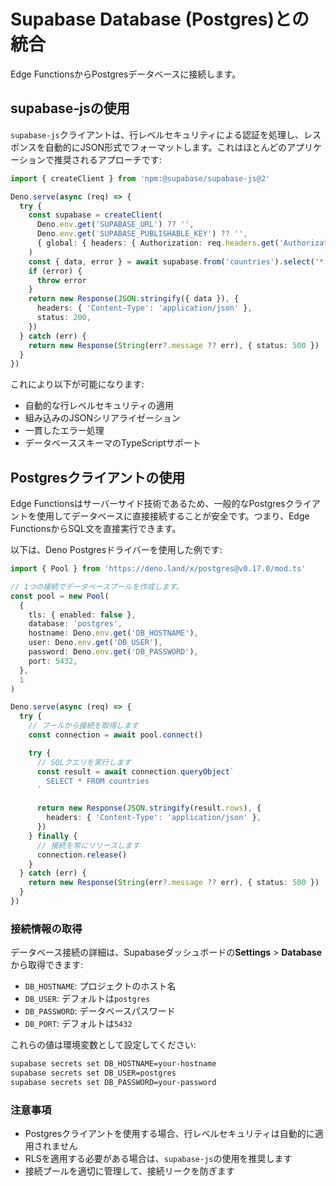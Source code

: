 # Supabase Database (Postgres)との統合

Edge FunctionsからPostgresデータベースに接続します。

## supabase-jsの使用

`supabase-js`クライアントは、行レベルセキュリティによる認証を処理し、レスポンスを自動的にJSON形式でフォーマットします。これはほとんどのアプリケーションで推奨されるアプローチです:

```typescript
import { createClient } from 'npm:@supabase/supabase-js@2'

Deno.serve(async (req) => {
  try {
    const supabase = createClient(
      Deno.env.get('SUPABASE_URL') ?? '',
      Deno.env.get('SUPABASE_PUBLISHABLE_KEY') ?? '',
      { global: { headers: { Authorization: req.headers.get('Authorization')! } } }
    )
    const { data, error } = await supabase.from('countries').select('*')
    if (error) {
      throw error
    }
    return new Response(JSON.stringify({ data }), {
      headers: { 'Content-Type': 'application/json' },
      status: 200,
    })
  } catch (err) {
    return new Response(String(err?.message ?? err), { status: 500 })
  }
})
```

これにより以下が可能になります:
- 自動的な行レベルセキュリティの適用
- 組み込みのJSONシリアライゼーション
- 一貫したエラー処理
- データベーススキーマのTypeScriptサポート

## Postgresクライアントの使用

Edge Functionsはサーバーサイド技術であるため、一般的なPostgresクライアントを使用してデータベースに直接接続することが安全です。つまり、Edge FunctionsからSQL文を直接実行できます。

以下は、Deno Postgresドライバーを使用した例です:

```typescript
import { Pool } from 'https://deno.land/x/postgres@v0.17.0/mod.ts'

// 1つの接続でデータベースプールを作成します。
const pool = new Pool(
  {
    tls: { enabled: false },
    database: 'postgres',
    hostname: Deno.env.get('DB_HOSTNAME'),
    user: Deno.env.get('DB_USER'),
    password: Deno.env.get('DB_PASSWORD'),
    port: 5432,
  },
  1
)

Deno.serve(async (req) => {
  try {
    // プールから接続を取得します
    const connection = await pool.connect()

    try {
      // SQLクエリを実行します
      const result = await connection.queryObject`
        SELECT * FROM countries
      `

      return new Response(JSON.stringify(result.rows), {
        headers: { 'Content-Type': 'application/json' },
      })
    } finally {
      // 接続を常にリリースします
      connection.release()
    }
  } catch (err) {
    return new Response(String(err?.message ?? err), { status: 500 })
  }
})
```

### 接続情報の取得

データベース接続の詳細は、Supabaseダッシュボードの**Settings** > **Database**から取得できます:

- `DB_HOSTNAME`: プロジェクトのホスト名
- `DB_USER`: デフォルトは`postgres`
- `DB_PASSWORD`: データベースパスワード
- `DB_PORT`: デフォルトは`5432`

これらの値は環境変数として設定してください:

```bash
supabase secrets set DB_HOSTNAME=your-hostname
supabase secrets set DB_USER=postgres
supabase secrets set DB_PASSWORD=your-password
```

### 注意事項

- Postgresクライアントを使用する場合、行レベルセキュリティは自動的に適用されません
- RLSを適用する必要がある場合は、`supabase-js`の使用を推奨します
- 接続プールを適切に管理して、接続リークを防ぎます
